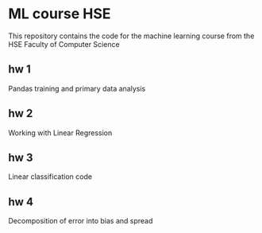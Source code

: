 # ML course HSE
This repository contains the code for the machine learning course from the HSE Faculty of Computer Science
## hw 1
Pandas training and primary data analysis
## hw 2
Working with Linear Regression
## hw 3
Linear classification code
## hw 4
Decomposition of error into bias and spread
